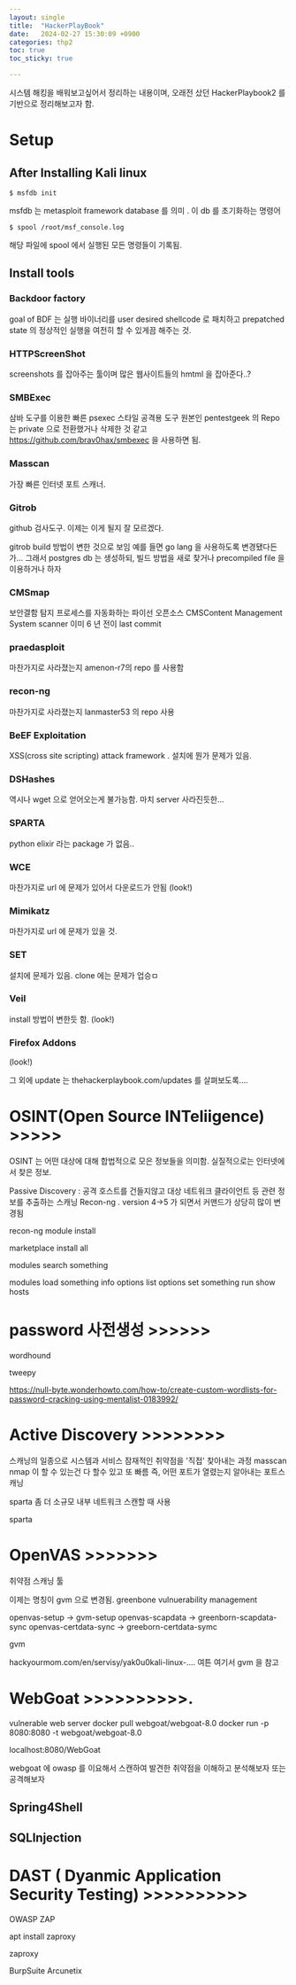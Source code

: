 ```yaml
---
layout: single
title:  "HackerPlayBook"
date:   2024-02-27 15:30:09 +0900
categories: thp2
toc: true
toc_sticky: true

---
```


시스템 해킹을 배워보고싶어서 정리하는 내용이며, 오래전 샀던 HackerPlaybook2 를 기반으로 정리해보고자 함.

# Setup

## After Installing Kali linux

`$ msfdb init`

msfdb 는 metasploit framework database  를 의미 . 이 db 를 초기화하는 명령어

`$ spool /root/msf_console.log`

해당 파일에 spool 에서 실행된 모든 명령들이 기록됨.

## Install tools

### Backdoor factory

goal of BDF 는 실행 바이너리를 user desired shellcode 로 패치하고 prepatched state 의 정상적인 실행을 여전히 할 수 있게끔 해주는 것.

### HTTPScreenShot

screenshots 를 잡아주는 툴이며 많은 웹사이트들의 hmtml 을 잡아준다..?

### SMBExec

삼바 도구를 이용한 빠른 psexec 스타일 공격용 도구
원본인 pentestgeek 의 Repo 는 private 으로 전환했거나 삭제한 것 같고
https://github.com/brav0hax/smbexec 을 사용하면 됨.


### Masscan

가장 빠른 인터넷 포트 스캐너.

### Gitrob

github 검사도구. 이제는 이게 될지 잘 모르겠다.

gitrob build 방법이 변한 것으로 보임 예를 들면 go lang 을 사용하도록 변경됐다든가...
그래서 postgres db 는 생성하되, 빌드 방법을 새로 찾거나 precompiled file 을 이용하거나 하자

### CMSmap

보안결함 탐지 프로세스를 자동화하는 파이선 오픈소스 CMSContent Management System scanner
이미 6 년 전이 last commit

### praedasploit

마찬가지로 사라졌는지  amenon-r7의 repo 를 사용함

### recon-ng

마찬가지로 사라졌는지 lanmaster53 의 repo 사용

### BeEF Exploitation

XSS(cross site scripting) attack framework .
설치에 뭔가 문제가 있음.

### DSHashes

역시나 wget 으로 얻어오는게 불가능함. 마치 server 사라진듯한...


### SPARTA

python elixir 라는 package 가 없음..

### WCE

마찬가지로 url 에 문제가 있어서 다운로드가 안됨 (look!)

### Mimikatz

마찬가지로 url 에 문제가 있을 것.

### SET

설치에 문제가 있음.
clone 에는 문제가 업승ㅁ

### Veil

install 방법이 변한듯 함. (look!)

### Firefox Addons

(look!)

그 외에 update 는 thehackerplaybook.com/updates 를 살펴보도록....




# OSINT(Open Source INTeliigence) >>>>>

OSINT 는 어떤 대상에 대해 합법적으로 모은 정보들을 의미함. 실질적으로는 인터넷에서 찾은 정보.


Passive Discovery : 공격 호스트를 건들지않고 대상 네트워크 클라이언트 등 관련 정보를 추출하는 스캐닝
Recon-ng .
version 4->5 가 되면서 커맨드가 상당히 많이 변경됨


recon-ng module install

marketplace install all

modules search something

modules load something
info
options list
options set something
run
show hosts

# password 사전생성 >>>>>>

wordhound

tweepy

https://null-byte.wonderhowto.com/how-to/create-custom-wordlists-for-password-cracking-using-mentalist-0183992/


# Active Discovery >>>>>>>>

스캐닝의 일종으로 시스템과 서비스 잠재적인 취약점을 '직접' 찾아내는 과정
masscan
nmap 이 할 수 있는건 다 할수 있고 또 빠름
즉, 어떤 포트가 열렸는지 알아내는 포트스캐닝


sparta
좀 더 소규모 내부 네트워크 스캔할 때 사용



sparta

# OpenVAS >>>>>>>
취약점 스캐닝 툴

이제는 명칭이 gvm 으로 변경됨.
greenbone vulnuerability management

openvas-setup -> gvm-setup
openvas-scapdata -> greenborn-scapdata-sync
openvas-certdata-sync -> greeborn-certdata-symc


gvm

hackyourmom.com/en/servisy/yak0u0kali-linux-....
여튼 여기서 gvm 을 참고


# WebGoat >>>>>>>>>>.

vulnerable web server
docker pull webgoat/webgoat-8.0
docker run -p 8080:8080 -t webgoat/webgoat-8.0

localhost:8080/WebGoat

webgoat 에 owasp 를 이요해서 스캔하여 발견한 취약점을 이해하고 분석해보자
또는 공격해보자

## Spring4Shell

## SQLInjection

# DAST ( Dyanmic Application Security Testing) >>>>>>>>>>

OWASP ZAP

apt install zaproxy

zaproxy




BurpSuite
Arcunetix

